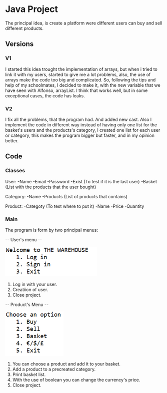 # Java Project 

The principal idea, is create a platform were different users can buy and sell different products.

## Versions

### V1

I started this idea trought the implementation of arrays, but when i tried to link it with my users, started to give me a lot problems, also, the use of arrays make the code too big and complicated. So, following the tips and help of my schoolmates, I decided to make it, with the new variable that we have seen with Alfonso, arrayList. I think that works well, but in some exceptional cases, the code has leaks.

### V2

I fix all the problems, that the program had. And added new cast. Also I implement the code in different way instead of having only one list for the basket's users and the products's category, I created one list for each user or category, this makes the program bigger but faster, and in my opinion better.

## Code
### Classes
User:
    -Name
    -Email
    -Password
    -Exist (To test if it is the last user)
    -Basket (List with the products that the user bought)

Category:
    -Name
    -Products (List of products that contains)

Product:
    -Categoty (To test where to put it)
    -Name
    -Price
    -Quantity
    
### Main
The program is form by two principal menus:

-- User's menu --




![alt text](https://github.com/lfresnog/JavaProjects/blob/master/Practica_1/README/corte1.PNG)

1. Log in with your user.
2. Creatiion of user.
3. Close project.


-- Product's Menu --




![alt text](https://github.com/lfresnog/JavaProjects/blob/master/Practica_1/README/corte%202.PNG)

1. You can choose a product and add it to your basket.
2. Add a product to a precreated category.
3. Print basket list.
4. With the use of boolean you can change the currency's price.
5. Close project.
